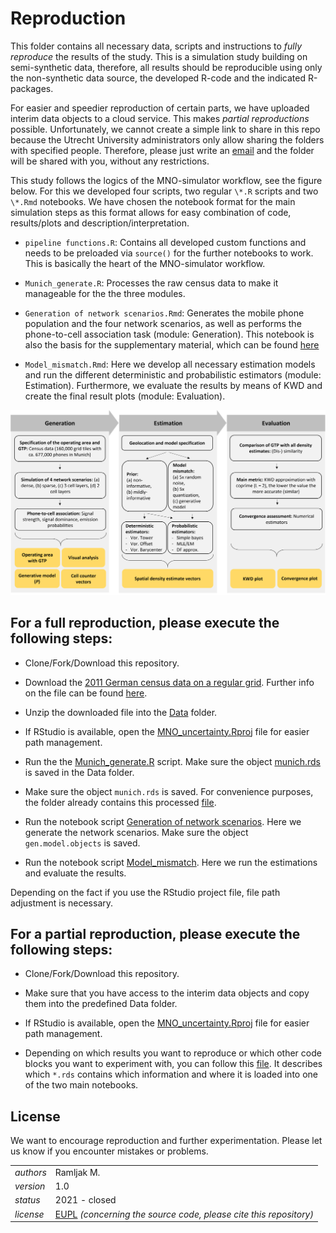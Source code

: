 # Reproduction

This folder contains all necessary data, scripts and instructions to *fully reproduce* the results of the study. This is a simulation study building on semi-synthetic data, therefore, all results should be reproducible using only the non-synthetic data source, the developed R-code and the indicated R-packages.

For easier and speedier reproduction of certain parts, we have uploaded interim data objects to a cloud service. This makes *partial reproductions* possible. Unfortunately, we cannot create a simple link to share in this repo because the Utrecht University administrators only allow sharing the folders with specified people. Therefore, please just write an [email](marcoramljak@googlemail.com) and the folder will be shared with you, without any restrictions.

This study follows the logics of the MNO-simulator workflow, see the figure below. For this we developed four scripts, two regular `\*.R` scripts and two `\*.Rmd` notebooks. We have chosen the notebook format for the main simulation steps as this format allows for easy combination of code, results/plots and description/interpretation.

-   `pipeline functions.R`: Contains all developed custom functions and needs to be preloaded via `source()` for the further notebooks to work. This is basically the heart of the MNO-simulator workflow.

-   `Munich_generate.R`: Processes the raw census data to make it manageable for the the three modules.

-   `Generation of network scenarios.Rmd`: Generates the mobile phone population and the four network scenarios, as well as performs the phone-to-cell association task (module: Generation). This notebook is also the basis for the supplementary material, which can be found [here](.)

-   `Model_mismatch.Rmd`: Here we develop all necessary estimation models and run the different deterministic and probabilistic estimators (module: Estimation). Furthermore, we evaluate the results by means of KWD and create the final result plots (module: Evaluation).

![Analysis plan according to the MNO-simulator workflow](https://github.com/R-ramljak/MNO_uncertainty/blob/main/Reproduction/analysis%20plan.png)

## For a **full reproduction**, please execute the following steps:

-   Clone/Fork/Download this repository.

-   Download the [2011 German census data on a regular grid](https://www.zensus2011.de/SharedDocs/Downloads/DE/Pressemitteilung/DemografischeGrunddaten/csv_Bevoelkerung_100m_Gitter.zip;jsessionid=2447684734B1934C8AD8042D9236B37A.live931?__blob=publicationFile&v=2). Further info on the file can be found [here](https://www.zensus2011.de/DE/Home/Aktuelles/DemografischeGrunddaten.html?nn=3065474).

-   Unzip the downloaded file into the [Data](https://github.com/R-ramljak/MNO_uncertainty/tree/main/Reproduction/Data) folder.

-   If RStudio is available, open the [MNO_uncertainty.Rproj](https://github.com/R-ramljak/MNO_uncertainty/blob/main/Reproduction/MNO_uncertainty.Rproj) file for easier path management.

-   Run the the [Munich_generate.R](https://github.com/R-ramljak/MNO_uncertainty/blob/main/Reproduction/Munich_generate.R) script. Make sure the object [munich.rds]() is saved in the Data folder.

-   Make sure the object `munich.rds` is saved. For convenience purposes, the folder already contains this processed [file](https://github.com/R-ramljak/MNO_uncertainty/blob/main/Reproduction/Data/munich.rds).

-   Run the notebook script [Generation of network scenarios](https://github.com/R-ramljak/MNO_uncertainty/blob/main/Reproduction/Generation%20of%20network%20scenarios.Rmd). Here we generate the network scenarios. Make sure the object `gen.model.objects` is saved.

-   Run the notebook script [Model_mismatch](https://github.com/R-ramljak/MNO_uncertainty/blob/main/Reproduction/Model_mismatch.Rmd). Here we run the estimations and evaluate the results.

Depending on the fact if you use the RStudio project file, file path adjustment is necessary.

## For a **partial reproduction**, please execute the following steps:

-   Clone/Fork/Download this repository.

-   Make sure that you have access to the interim data objects and copy them into the predefined Data folder.

-   If RStudio is available, open the [MNO_uncertainty.Rproj](https://github.com/R-ramljak/MNO_uncertainty/blob/main/Reproduction/MNO_uncertainty.Rproj) file for easier path management.

-   Depending on which results you want to reproduce or which other code blocks you want to experiment with, you can follow this [file](https://github.com/R-ramljak/MNO_uncertainty/blob/main/Reproduction/Data/interim%20objects%20list.txt). It describes which `*.rds` contains which information and where it is loaded into one of the two main notebooks.

## License

We want to encourage reproduction and further experimentation. Please let us know if you encounter mistakes or problems.

|           |                                                                                                                                                             |
|-----------|-------------------------------------------------------------------------------------------------------------------------------------------------------------|
| *authors* | Ramljak M.                                                                                                                                                  |
| *version* | 1.0                                                                                                                                                         |
| *status*  | 2021 - closed                                                                                                                                               |
| *license* | [EUPL](https://joinup.ec.europa.eu/sites/default/files/custom-page/attachment/eupl_v1.2_en.pdf) *(concerning the source code, please cite this repository)* |
